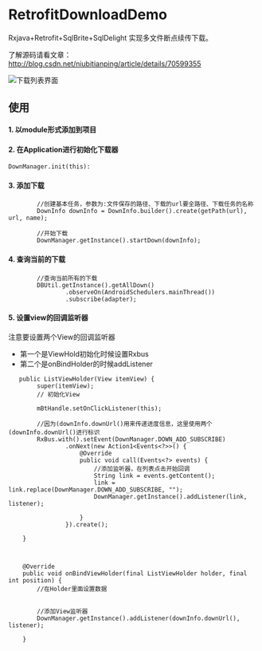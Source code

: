 # RetrofitDownloadDemo
Rxjava+Retrofit+SqlBrite+SqlDelight 实现多文件断点续传下载。

了解源码请看文章： http://blog.csdn.net/niubitianping/article/details/70599355

![下载列表界面](http://img.blog.csdn.net/20170424162245229?watermark/2/text/aHR0cDovL2Jsb2cuY3Nkbi5uZXQvbml1Yml0aWFucGluZw==/font/5a6L5L2T/fontsize/400/fill/I0JBQkFCMA==/dissolve/70/gravity/SouthEast)

## **使用**


#### **1. 以module形式添加到项目**


#### **2. 在Application进行初始化下载器**

```
DownManager.init(this):
```

#### **3. 添加下载**

```
        //创建基本任务，参数为:文件保存的路径、下载的url要全路径、下载任务的名称
        DownInfo downInfo = DownInfo.builder().create(getPath(url), url, name);
        
        //开始下载
        DownManager.getInstance().startDown(downInfo);
```

#### **4. 查询当前的下载**

```
        //查询当前所有的下载
        DBUtil.getInstance().getAllDown()
                .observeOn(AndroidSchedulers.mainThread())
                .subscribe(adapter);
```

#### **5. 设置view的回调监听器**

注意要设置两个View的回调监听器
 - 第一个是ViewHold初始化时候设置Rxbus
 - 第二个是onBindHolder的时候addListener


```
   public ListViewHolder(View itemView) {
        super(itemView);
        // 初始化View

        mBtHandle.setOnClickListener(this);

        //因为(downInfo.downUrl()用来传递进度信息，这里使用两个(downInfo.downUrl()进行标识
        RxBus.with().setEvent(DownManager.DOWN_ADD_SUBSCRIBE)
                .onNext(new Action1<Events<?>>() {
                    @Override
                    public void call(Events<?> events) {
                        //添加监听器，在列表点击开始回调
                        String link = events.getContent();
                        link = link.replace(DownManager.DOWN_ADD_SUBSCRIBE, "");
                        DownManager.getInstance().addListener(link, listener);

                    }
                }).create();

    }



```


```
    @Override
    public void onBindViewHolder(final ListViewHolder holder, final int position) {
        //在Holder里面设置数据
 

        //添加View监听器
        DownManager.getInstance().addListener(downInfo.downUrl(), listener);

    }
```



